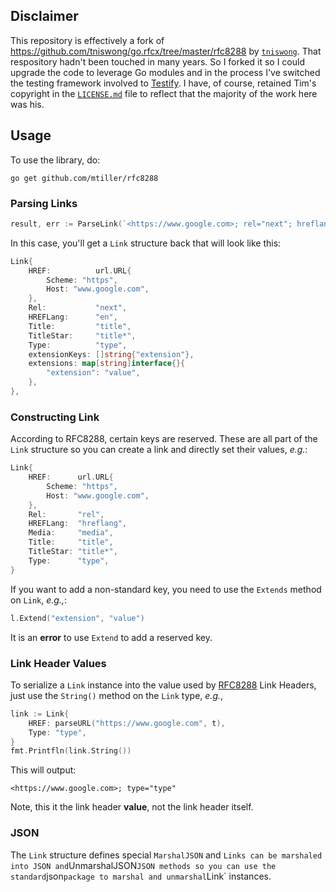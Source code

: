 ## Disclaimer

This repository is effectively a fork of
https://github.com/tniswong/go.rfcx/tree/master/rfc8288 by
[`tniswong`](https://github.com/tniswong). That respository hadn't been touched
in many years. So I forked it so I could upgrade the code to leverage Go modules
and in the process I've switched the testing framework involved to
[Testify](https://github.com/stretchr/testify). I have, of course, retained
Tim's copyright in the [`LICENSE.md`](./LICENSE.md) file to reflect that the
majority of the work here was his.

## Usage

To use the library, do:

```
go get github.com/mtiller/rfc8288
```

### Parsing Links

```go
result, err := ParseLink(`<https://www.google.com>; rel="next"; hreflang="en"; title="title"; title*="title*"; type="type"; extension="value"`)
```

In this case, you'll get a `Link` structure back that will look like this:

```go
Link{
	HREF:          url.URL{
        Scheme: "https",
        Host: "www.google.com",
    },
	Rel:           "next",
	HREFLang:      "en",
	Title:         "title",
	TitleStar:     "title*",
	Type:          "type",
	extensionKeys: []string{"extension"},
	extensions: map[string]interface{}{
	    "extension": "value",
	},
},
```

### Constructing Link

According to RFC8288, certain keys are reserved. These are all part of the
`Link` structure so you can create a link and directly set their values, _e.g._:

```go
Link{
	HREF:      url.URL{
        Scheme: "https",
        Host: "www.google.com",
    },
	Rel:       "rel",
	HREFLang:  "hreflang",
	Media:     "media",
	Title:     "title",
	TitleStar: "title*",
	Type:      "type",
}
```

If you want to add a non-standard key, you need to use the `Extends` method on `Link`, _e.g.,_:

```go
l.Extend("extension", "value")
```

It is an **error** to use `Extend` to add a reserved key.

### Link Header Values

To serialize a `Link` instance into the value used by
[RFC8288](https://www.rfc-editor.org/rfc/rfc8288.html) Link Headers,
just use the `String()` method on the `Link` type, _e.g._,

```go
link := Link{
    HREF: parseURL("https://www.google.com", t),
    Type: "type",
}
fmt.Printfln(link.String())
```

This will output:

```
<https://www.google.com>; type="type"
```

Note, this it the link header **value**, not the link header itself.

### JSON

The `Link` structure defines special `MarshalJSON` and `Links can be marshaled
into JSON and`UnmarshalJSON`JSON methods so you can use the standard`json`package to marshal and unmarshal`Link` instances.
